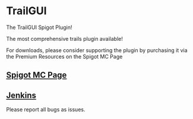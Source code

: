 # TrailGUI 
The TrailGUI Spigot Plugin!

The most comprehensive trails plugin available! 

For downloads, please consider supporting the plugin by purchasing it via the Premium Resources on the Spigot MC Page

## [Spigot MC Page](https://www.spigotmc.org/resources/trailgui.1091/)

## [Jenkins](http://ci.md-5.net/job/TrailGUI/)

Please report all bugs as issues.

